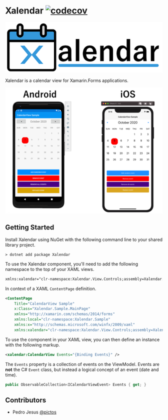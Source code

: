 # Xalendar [![codecov](https://codecov.io/gh/ionixjunior/Xalendar/branch/master/graph/badge.svg)](https://codecov.io/gh/ionixjunior/Xalendar)

![Xalendar logo](./assets/logo.png)

Xalendar is a calendar view for Xamarin.Forms applications.

![screenshot](./assets/screenshot.png)

## Getting Started

Install Xalendar using NuGet with the following command line to your shared library project.

```console
> dotnet add package Xalendar
```

To use the Xalendar component, you'll need to add the following namespace to the top of your XAML views.

```xml
xmlns:xalendar="clr-namespace:Xalendar.View.Controls;assembly=Xalendar.View"
```

In context of a XAML `ContentPage` definition.

```xml
<ContentPage
    Title="CalendarView Sample"
    x:Class="Xalendar.Sample.MainPage"
    xmlns="http://xamarin.com/schemas/2014/forms"
    xmlns:local="clr-namespace:Xalendar.Sample"
    xmlns:x="http://schemas.microsoft.com/winfx/2009/xaml"
    xmlns:xalendar="clr-namespace:Xalendar.View.Controls;assembly=Xalendar.View">
```


To use the component in your XAML view, you can then define an instance with the following markup.

```xml
<xalendar:CalendarView Events="{Binding Events}" />
```

The `Events` property is a collection of events on the ViewModel. Events are **not** the C# `Event` class, but instead a logical concept of an event (date and time).

```c#
public ObservableCollection<ICalendarViewEvent> Events { get; }
```

## Contributors

- Pedro Jesus [@pictos](https://github.com/pictos)
